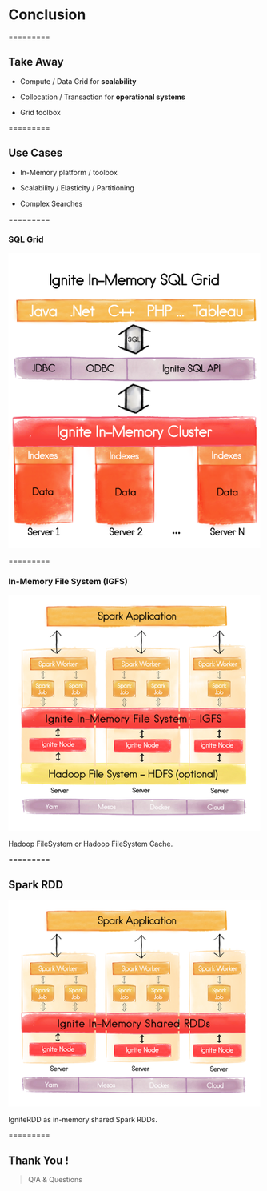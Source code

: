 # Conclusion

=========
## Take Away

- Compute / Data Grid for **scalability**

- Collocation / Transaction for **operational systems**

- Grid toolbox

=========
## Use Cases

- In-Memory platform / toolbox

- Scalability / Elasticity / Partitioning

- Complex Searches

=========
### SQL Grid

![img](img/sql-grid.png)

=========
### In-Memory File System (IGFS)

![img](img/spark-igfs.png)

Hadoop FileSystem or Hadoop FileSystem Cache.

=========
## Spark RDD

![img](img/spark-rdd.png)

IgniteRDD as in-memory shared Spark RDDs.

=========
## Thank You !

> Q/A &amp; Questions
